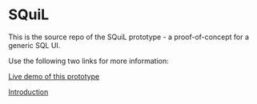 # SQuiL

This is the source repo of the SQuiL prototype - a proof-of-concept for a generic SQL UI.

Use the following two links for more information:

[Live demo of this prototype](https://squil.azurewebsites.net)

[Introduction](https://squil.net)

<!-- [![Build Status](https://dev.azure.com/bliptech/Squil/_apis/build/status/jtheisen.squil?branchName=master)](https://dev.azure.com/bliptech/Squil/_build/latest?definitionId=14&branchName=master) -->


